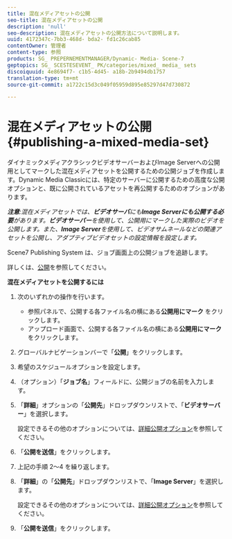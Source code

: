 ```yaml
---
title: 混在メディアセットの公開
seo-title: 混在メディアセットの公開
description: 'null'
seo-description: 混在メディアセットの公開方法について説明します。
uuid: 4172347c-7bb3-468d- bda2- fd1c26cab85
contentOwner: 管理者
content-type: 参照
products: SG_ PREPERNEMENTMANAGER/Dynamic- Media- Scene-7
geptopics: SG_ SCESTESEVENT_ PK/categories/mixed_ media_ sets
discoiquuid: 4e8694f7- c1b5-4d45- a18b-2b9494db1757
translation-type: tm+mt
source-git-commit: a1722c15d3c049f05959d895e85297d47d730872

---
```



# 混在メディアセットの公開{#publishing-a-mixed-media-set}

ダイナミックメディアクラシックビデオサーバーおよびImage Serverへの公開用としてマークした混在メディアセットを公開するための公開ジョブを作成します。Dynamic Media Classicには、特定のサーバーに公開するための高度な公開オプションと、既に公開されているアセットを再公開するためのオプションがあります。

***注意**:混在メディアセットでは、**ビデオサーバ**にも&#x200B;**Image Serverにも公開する必要**があります。**ビデオサーバー**を使用して、公開用にマークした実際のビデオを公開します。また、**Image Server**を使用して、ビデオサムネールなどの関連アセットを公開し、アダプティブビデオセットの設定情報を設定します。*

Scene7 Publishing System は、ジョブ画面上の公開ジョブを追跡します。

詳しくは、[公開](publishing-files.md#publishing_files)を参照してください。

<!-- 

Comment Type: remark
Last Modified By: unknown unknown 
Last Modified Date: 

<p>RB: Updated the following steps as per Cynthia email, 11/9/2012, added 11/12/2012</p>

 -->

**混在メディアセットを公開するには**

1. 次のいずれかの操作を行います。

   * 参照パネルで、公開する各ファイル名の横にある&#x200B;**公開用にマーク**  をクリックします。
   * アップロード画面で、公開する各ファイル名の横にある&#x200B;**公開用にマーク**  をクリックします。

1. グローバルナビゲーションバーで「**公開**」をクリックします。
1. 希望のスケジュールオプションを設定します。
1. （オプション）「**ジョブ名**」フィールドに、公開ジョブの名前を入力します。
1. 「**詳細**」オプションの「**公開先**」ドロップダウンリストで、「**ビデオサーバー**」を選択します。

   設定できるその他のオプションについては、[詳細公開オプション](publishing-files.md#advanced_publish_options)を参照してください。

1. 「**公開を送信**」をクリックします。
1. 上記の手順 2～4 を繰り返します。
1. 「**詳細**」の「**公開先**」ドロップダウンリストで、「**Image Server**」を選択します。

   設定できるその他のオプションについては、[詳細公開オプション](publishing-files.md#advanced_publish_options)を参照してください。

1. 「**公開を送信**」をクリックします。

